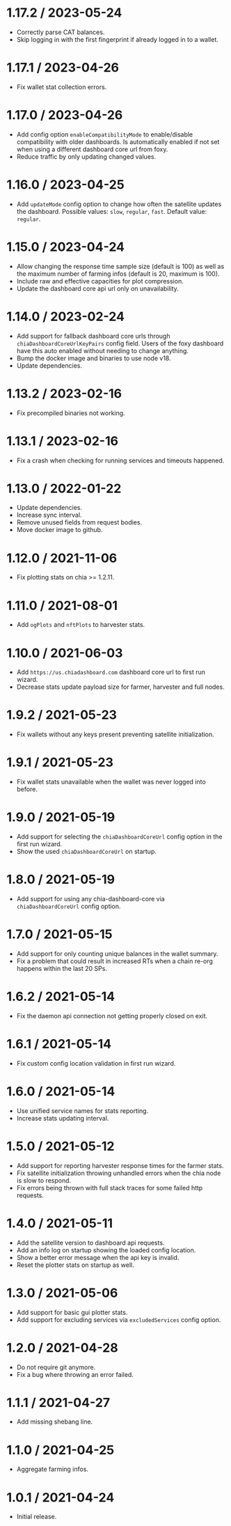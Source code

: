 1.17.2 / 2023-05-24
==================

* Correctly parse CAT balances.
* Skip logging in with the first fingerprint if already logged in to a wallet.

1.17.1 / 2023-04-26
==================

* Fix wallet stat collection errors.

1.17.0 / 2023-04-26
==================

* Add config option `enableCompatibilityMode` to enable/disable compatibility with older dashboards. Is automatically enabled if not set when using a different dashboard core url from foxy.
* Reduce traffic by only updating changed values.

1.16.0 / 2023-04-25
==================

* Add `updateMode` config option to change how often the satellite updates the dashboard. Possible values: `slow`, `regular`, `fast`. Default value: `regular`.

1.15.0 / 2023-04-24
==================

* Allow changing the response time sample size (default is 100) as well as the maximum number of farming infos (default is 20, maximum is 100).
* Include raw and effective capacities for plot compression.
* Update the dashboard core api url only on unavailability.

1.14.0 / 2023-02-24
==================

* Add support for fallback dashboard core urls through `chiaDashboardCoreUrlKeyPairs` config field. Users of the foxy dashboard have this auto enabled without needing to change anything.
* Bump the docker image and binaries to use node v18.
* Update dependencies.

1.13.2 / 2023-02-16
==================

* Fix precompiled binaries not working.

1.13.1 / 2023-02-16
==================

* Fix a crash when checking for running services and timeouts happened.

1.13.0 / 2022-01-22
==================

* Update dependencies.
* Increase sync interval.
* Remove unused fields from request bodies.
* Move docker image to github.

1.12.0 / 2021-11-06
==================

* Fix plotting stats on chia >= 1.2.11.

1.11.0 / 2021-08-01
==================

* Add `ogPlots` and `nftPlots` to harvester stats.

1.10.0 / 2021-06-03
==================

* Add `https://us.chiadashboard.com` dashboard core url to first run wizard.
* Decrease stats update payload size for farmer, harvester and full nodes.

1.9.2 / 2021-05-23
==================

* Fix wallets without any keys present preventing satellite initialization.

1.9.1 / 2021-05-23
==================

* Fix wallet stats unavailable when the wallet was never logged into before.

1.9.0 / 2021-05-19
==================

* Add support for selecting the `chiaDashboardCoreUrl` config option in the first run wizard.
* Show the used `chiaDashboardCoreUrl` on startup.

1.8.0 / 2021-05-19
==================

* Add support for using any chia-dashboard-core via `chiaDashboardCoreUrl` config option.

1.7.0 / 2021-05-15
==================

* Add support for only counting unique balances in the wallet summary.
* Fix a problem that could result in increased RTs when a chain re-org happens within the last 20 SPs.

1.6.2 / 2021-05-14
==================

* Fix the daemon api connection not getting properly closed on exit.

1.6.1 / 2021-05-14
==================

* Fix custom config location validation in first run wizard.

1.6.0 / 2021-05-14
==================

* Use unified service names for stats reporting.
* Increase stats updating interval.

1.5.0 / 2021-05-12
==================

* Add support for reporting harvester response times for the farmer stats.
* Fix satellite initialization throwing unhandled errors when the chia node is slow to respond.
* Fix errors being thrown with full stack traces for some failed http requests.

1.4.0 / 2021-05-11
==================

* Add the satellite version to dashboard api requests.
* Add an info log on startup showing the loaded config location.
* Show a better error message when the api key is invalid.
* Reset the plotter stats on startup as well.

1.3.0 / 2021-05-06
==================

* Add support for basic gui plotter stats.
* Add support for excluding services via `excludedServices` config option.

1.2.0 / 2021-04-28
==================

* Do not require git anymore.
* Fix a bug where throwing an error failed.

1.1.1 / 2021-04-27
==================

* Add missing shebang line.

1.1.0 / 2021-04-25
==================

* Aggregate farming infos.

1.0.1 / 2021-04-24
==================

* Initial release.
